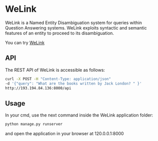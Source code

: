 # WeLink
WeLink is a Named Entity Disambiguation system for queries within Question Answering systems. WeLink exploits syntactic and semantic features of an entity to proceed to its disambiguation. 

You can try [WeLink](http://193.194.84.136:8000/)

## API
The REST API of WeLink is accessible as follows:

```bash
curl -X POST -H "Content-Type: application/json" 
-d '{"query": "What are the books written by Jack London? " }' 
http://193.194.84.136:8000/api 
```
## Usage
In your cmd, use the next command inside the WeLink application folder:
```bash
python manage.py runserver 
```
and open the application in your browser at 120.0.0.1:8000



